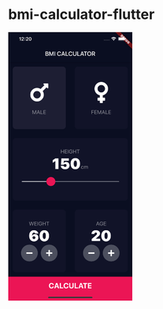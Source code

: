 # bmi-calculator-flutter

<img src="https://github.com/LukeAuAccount/bmi-calculator-flutter/blob/master/Simulator%20Screen%20Shot%20-%20iPhone%2011%20Pro%20Max%20-%202020-05-13%20at%2012.20.45.png" width=50% height=50% />
